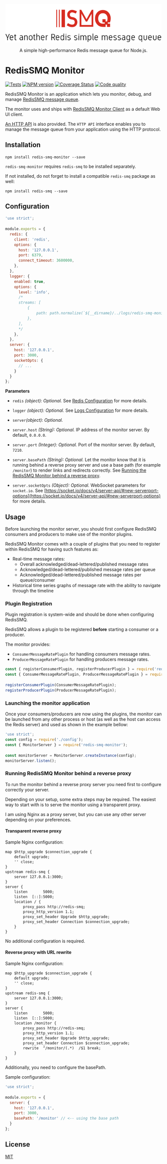 <div align="center" style="text-align: center">
  <p><a href="https://github.com/weyoss/redis-smq"><img alt="RedisSMQ" src="./logo.png" /></a></p>
  <p>A simple high-performance Redis message queue for Node.js.</p>
</div>

# RedisSMQ Monitor

<p>
    <a href="https://github.com/weyoss/redis-smq-monitor/actions/workflows/tests.yml"><img src="https://github.com/weyoss/redis-smq-monitor/actions/workflows/tests.yml/badge.svg" alt="Tests" style="max-width:100%;" /></a>
    <a href="https://npmjs.org/package/redis-smq-monitor" rel="nofollow"><img src="https://img.shields.io/npm/v/redis-smq-monitor.svg" alt="NPM version" /></a>
    <a href="https://codecov.io/github/weyoss/redis-smq-monitor?branch=master" rel="nofollow"><img src="https://img.shields.io/codecov/c/github/weyoss/redis-smq-monitor" alt="Coverage Status" /></a>
    <a href="https://lgtm.com/projects/g/weyoss/redis-smq-monitor/context:javascript" rel="nofollow"><img src="https://img.shields.io/lgtm/grade/javascript/github/weyoss/redis-smq-monitor.svg?logo=lgtm&logoWidth=18" alt="Code quality" /></a>
</p>

RedisSMQ Monitor is an application which lets you monitor, debug, and manage [RedisSMQ message queue](https://github.com/weyoss/redis-smq).

The monitor uses and ships with [RedisSMQ Monitor Client](https://github.com/weyoss/redis-smq-monitor-client) as a default Web UI client.

[An HTTP API](/docs/http-api.md) is also provided. The `HTTP API` interface enables you to manage the message queue from your application using the HTTP protocol.

## Installation

```shell
npm install redis-smq-monitor --save
```

`redis-smq-monitor` requires `redis-smq` to be installed separately. 

If not installed, do not forget to install a compatible `redis-smq` package as well:

```shell
npm install redis-smq --save
```

## Configuration

```javascript
'use strict';

module.exports = {
  redis: {
    client: 'redis',
    options: {
      host: '127.0.0.1',
      port: 6379,
      connect_timeout: 3600000,
    },
  },
  logger: {
    enabled: true,
    options: {
      level: 'info',
      /*
      streams: [
          {
              path: path.normalize(`${__dirname}/../logs/redis-smq-monitor.log`)
          },
      ],
      */
    },
  },
  server: {
    host: '127.0.0.1',
    port: 3000,
    socketOpts: {
      // ...
    }
  }
};
```

**Parameters**

- `redis` *(object): Optional.* See [Redis Configuration](https://github.com/weyoss/redis-smq-common/blob/master/docs/redis.md) for more details.

- `logger` *(object): Optional.* See [Logs Configuration](https://github.com/weyoss/redis-smq-common/blob/master/docs/logs.md) for more details.

- `server`*(object): Optional.*

- `server.host` *(String): Optional.* IP address of the monitor server. By default, `0.0.0.0`.

- `server.port` *(Integer): Optional.* Port of the monitor server. By default, `7210`.

- `server.basePath` *(String): Optional.* Let the monitor know that it is running behind a reverse proxy server and use a base path (for example `/monitor`) to render links and redirects correctly. See [Running the RedisSMQ Monitor behind a reverse proxy](#running-redissmq-monitor-behind-a-reverse-proxy).

- `server.socketOpts` *(Object): Optional.* WebSocket parameters for `socket.io`. See [https://socket.io/docs/v4/server-api/#new-serverport-options](https://socket.io/docs/v4/server-api/#new-serverport-options) for more details.

## Usage

Before launching the monitor server, you should first configure RedisSMQ consumers and producers to make use of the monitor plugins.

RedisSMQ Monitor comes with a couple of plugins that you need to register within RedisSMQ for having such features as:

- Real-time message rates:
  - Overall acknowledged/dead-lettered/published message rates
  - Acknowledged/dead-lettered/published message rates per queue
  - Acknowledged/dead-lettered/published message rates per queue/consumer
- Historical time series graphs of message rate with the ability to navigate through the timeline

### Plugin Registration

Plugin registration is system-wide and should be done when configuring RedisSMQ. 

RedisSMQ allows a plugin to be registered **before** starting a consumer or a producer.

The monitor provides:

- `ConsumerMessageRatePlugin` for handling consumers message rates.
- `ProducerMessageRatePlugin` for handling producers message rates.

```javascript
const { registerConsumerPlugin, registerProducerPlugin } = require('redis-smq');
const { ConsumerMessageRatePlugin, ProducerMessageRatePlugin } = require('redis-smq-monitor');

registerConsumerPlugin(ConsumerMessageRatePlugin);
registerProducerPlugin(ProducerMessageRatePlugin);
```

### Launching the monitor application

Once your consumers/producers are now using the plugins, the monitor can be launched from any other process or host 
(as well as the host can access the Redis server) and used as shown in the example bellow:

```javascript
'use strict';
const config = require('./config');
const { MonitorServer } = require('redis-smq-monitor');

const monitorServer = MonitorServer.createInstance(config);
monitorServer.listen();
```

### Running RedisSMQ Monitor behind a reverse proxy

To run the monitor behind a reverse proxy server you need first to configure correctly your server.

Depending on your setup, some extra steps may be required. The easiest way to start with is to serve the monitor using a transparent proxy.

I am using Nginx as a proxy server, but you can use any other server depending on your preferences.

#### Transparent reverse proxy

Sample Nginx configuration:

```text
map $http_upgrade $connection_upgrade {
    default upgrade;
    '' close;
}
upstream redis-smq {
    server 127.0.0.1:3000;
}
server {
    listen       5000;
    listen  [::]:5000;
    location / {
        proxy_pass http://redis-smq;
        proxy_http_version 1.1;
        proxy_set_header Upgrade $http_upgrade;
        proxy_set_header Connection $connection_upgrade;
    }
}
```

No additional configuration is required.

#### Reverse proxy with URL rewrite

Sample Nginx configuration:

```text
map $http_upgrade $connection_upgrade {
    default upgrade;
    '' close;
}
upstream redis-smq {
    server 127.0.0.1:3000;
}
server {
    listen       5000;
    listen  [::]:5000;
    location /monitor {
        proxy_pass http://redis-smq;
        proxy_http_version 1.1;
        proxy_set_header Upgrade $http_upgrade;
        proxy_set_header Connection $connection_upgrade;
        rewrite  ^/monitor/(.*)  /$1 break;
    }
}
```

Additionally, you need to configure the basePath.

Sample configuration:

```javascript
'use strict';

module.exports = {
  server: {
    host: '127.0.0.1',
    port: 3000,
    basePath: '/monitor' // <-- using the base path
  }
};
```

## License

[MIT](https://github.com/weyoss/redis-smq-monitor/blob/master/LICENSE)